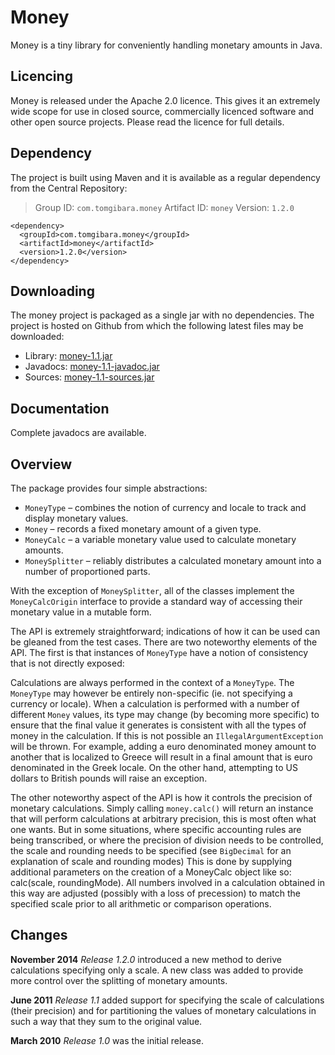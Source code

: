 Money
=====

Money is a tiny library for conveniently handling monetary amounts in Java.

Licencing
---------

Money is released under the Apache 2.0 licence. This gives it an extremely wide
scope for use in closed source, commercially licenced software and other open
source projects. Please read the licence for full details.

Dependency
----------

The project is built using Maven and it is available as a regular dependency
from the Central Repository:

> Group ID:    `com.tomgibara.money`
> Artifact ID: `money`
> Version:     `1.2.0`

    <dependency>
      <groupId>com.tomgibara.money</groupId>
      <artifactId>money</artifactId>
      <version>1.2.0</version>
    </dependency>

Downloading
-----------

The money project is packaged as a single jar with no dependencies.
The project is hosted on Github from which the following latest files may be
downloaded:

 * Library:  [money-1.1.jar](https://github.com/tomgibara/money/releases/download/money-1.2.0/money-1.2.0.jar)
 * Javadocs: [money-1.1-javadoc.jar](https://github.com/tomgibara/money/releases/download/money-1.2.0/money-1.2.0-javadoc.jar)
 * Sources:  [money-1.1-sources.jar](https://github.com/tomgibara/money/releases/download/money-1.2.0/money-1.2.0-sources.jar)

Documentation
-------------

Complete javadocs are available.

Overview
--------

The package provides four simple abstractions:

 * `MoneyType`     – combines the notion of currency and locale to track and
                     display monetary values.
 * `Money`         – records a fixed monetary amount of a given type.
 * `MoneyCalc`     – a variable monetary value used to calculate monetary
                     amounts.
 * `MoneySplitter` – reliably distributes a calculated monetary amount into a
                     number of proportioned parts.

With the exception of `MoneySplitter`, all of the classes implement the
`MoneyCalcOrigin` interface to provide a standard way of accessing their
monetary value in a mutable form.

The API is extremely straightforward; indications of how it can be used can be
gleaned from the test cases. There are two noteworthy elements of the API. The
first is that instances of `MoneyType` have a notion of consistency that is not
directly exposed:

Calculations are always performed in the context of a `MoneyType`.
The `MoneyType` may however be entirely non-specific (ie. not specifying a
currency or locale). When a calculation is performed with a number of different
`Money` values, its type may change (by becoming more specific) to ensure that
the final value it generates is consistent with all the types of money in the
calculation. If this is not possible an `IllegalArgumentException` will be
thrown. For example, adding a euro denominated money amount to another that is
localized to Greece will result in a final amount that is euro denominated in
the Greek locale. On the other hand, attempting to US dollars to British pounds
will raise an exception.

The other noteworthy aspect of the API is how it controls the precision of
monetary calculations. Simply calling `money.calc()` will return an instance
that will perform calculations at arbitrary precision, this is most often what
one wants. But in some situations, where specific accounting rules are being
transcribed, or where the precision of division needs to be controlled, the
scale and rounding needs to be specified (see `BigDecimal` for an explanation
of scale and rounding modes) This is done by supplying additional parameters on
the creation of a MoneyCalc object like so: calc(scale, roundingMode). All
numbers involved in a calculation obtained in this way are adjusted (possibly
with a loss of precession) to match the specified scale prior to all arithmetic
or comparison operations.

Changes
-------

**November 2014** *Release 1.2.0* introduced a new method to derive calculations
                  specifying only a scale. A new class was added to provide more
                  control over the splitting of monetary amounts.

**June 2011**     *Release 1.1* added support for specifying the scale of
                  calculations (their precision) and for partitioning the values
                  of monetary calculations in such a way that they sum to the
                  original value.

**March 2010**    *Release 1.0* was the initial release.